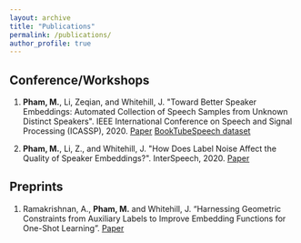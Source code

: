 ```yaml
---
layout: archive
title: "Publications"
permalink: /publications/
author_profile: true
---
```


<!-- {% if author.googlescholar %}
  You can also find my articles on <u><a href="{{author.googlescholar}}">my Google Scholar profile</a>.</u>
{% endif %}

{% include base_path %}

{% for post in site.publications reversed %}
  {% include archive-single.html %}
{% endfor %} -->

## Conference/Workshops

1. <b>Pham, M.</b>, Li, Zeqian, and Whitehill, J. "Toward Better Speaker Embeddings: Automated Collection of Speech Samples from Unknown Distinct Speakers". IEEE International Conference on Speech and Signal Processing (ICASSP), 2020. <a target="_blank" href="ICASSP_pham_final.pdf">Paper</a> <a href="https://users.wpi.edu/~jrwhitehill/BookTubeSpeech/index.html">BookTubeSpeech dataset</a>

2. <b>Pham, M.</b>, Li, Z., and Whitehill, J. "How Does Label Noise Affect the Quality of Speaker Embeddings?". InterSpeech, 2020. <a target="_blank" href="INTERSPEECH_pham.pdf">Paper</a>

## Preprints
1. Ramakrishnan, A., <b>Pham, M.</b> and Whitehill, J. “Harnessing Geometric Constraints from Auxiliary
Labels to Improve Embedding Functions for One-Shot Learning”. <a target="_blank" href="https://arxiv.org/abs/2103.03862">Paper</a>